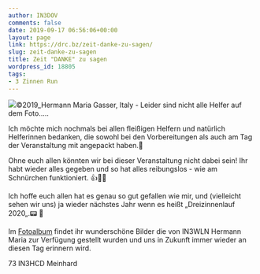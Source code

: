 ```yaml
---
author: IN3DOV
comments: false
date: 2019-09-17 06:56:06+00:00
layout: page
link: https://drc.bz/zeit-danke-zu-sagen/
slug: zeit-danke-zu-sagen
title: Zeit "DANKE" zu sagen
wordpress_id: 18805
tags:
- 3 Zinnen Run
---
```



![](https://drc.bz/wp-content/uploads/2019/09/050©2019IN3WLN-1024x683.jpg)©2019_Hermann Maria Gasser, Italy - Leider sind nicht alle Helfer auf dem Foto.....





Ich möchte mich nochmals bei allen fleißigen Helfern und natürlich Helferinnen bedanken, die sowohl bei den Vorbereitungen als auch am Tag der Veranstaltung mit angepackt haben.💪







Ohne euch allen könnten wir bei dieser Veranstaltung nicht dabei sein! Ihr habt wieder alles gegeben und so hat alles reibungslos - wie am Schnürchen funktioniert. 👍👏😀   








Ich hoffe euch allen hat es genau so gut gefallen wie mir, und (vielleicht sehen wir uns) ja wieder nächstes Jahr wenn es heißt „Dreizinnenlauf 2020„.📟 🏃







Im [Fotoalbum](https://drc.bz/drc-intern/fotoalbum/?occur=1&cover=0&album=19) findet ihr wunderschöne Bilder die von IN3WLN Hermann Maria zur Verfügung gestellt wurden und uns in Zukunft immer wieder an diesen Tag erinnern wird.







73 IN3HCD Meinhard



